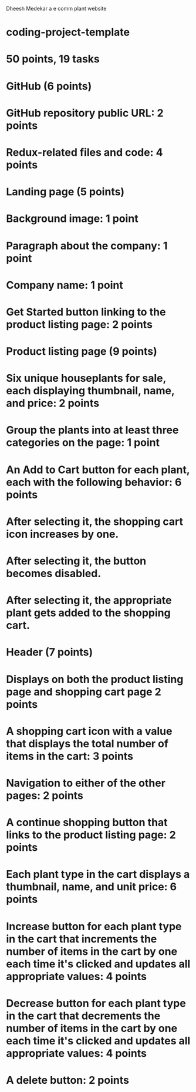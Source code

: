 Dheesh Medekar a e comm plant website 
# coding-project-template
# 50 points, 19 tasks
# GitHub (6 points)
# GitHub repository public URL: 2 points

# Redux-related files and code: 4 points

# Landing page (5 points)
# Background image: 1 point

# Paragraph about the company: 1 point

# Company name: 1 point

# Get Started button linking to the product listing page: 2 points

# Product listing page (9 points)
# Six unique houseplants for sale, each displaying thumbnail, name, and price: 2 points

# Group the plants into at least three categories on the page: 1 point

# An Add to Cart button for each plant, each with the following behavior: 6 points

# After selecting it, the shopping cart icon increases by one.

# After selecting it, the button becomes disabled.

# After selecting it, the appropriate plant gets added to the shopping cart.

# Header (7 points)
# Displays on both the product listing page and shopping cart page 2 points

# A shopping cart icon with a value that displays the total number of items in the cart: 3 points

# Navigation to either of the other pages: 2 points



# A continue shopping button that links to the product listing page: 2 points

# Each plant type in the cart displays a thumbnail, name, and unit price: 6 points

# Increase button for each plant type in the cart that increments the number of items in the cart by one each time it's clicked and updates all appropriate values: 4 points

# Decrease button for each plant type in the cart that decrements the number of items in the cart by one each time it's clicked and updates all appropriate values: 4 points

# A delete button: 2 points

